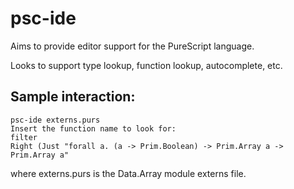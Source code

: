 psc-ide
===

Aims to provide editor support for the PureScript language.

Looks to support type lookup, function lookup, autocomplete, etc.

## Sample interaction:

  ```
  psc-ide externs.purs
  Insert the function name to look for:
  filter
  Right (Just "forall a. (a -> Prim.Boolean) -> Prim.Array a -> Prim.Array a"
  ```

where externs.purs is the Data.Array module externs file.

